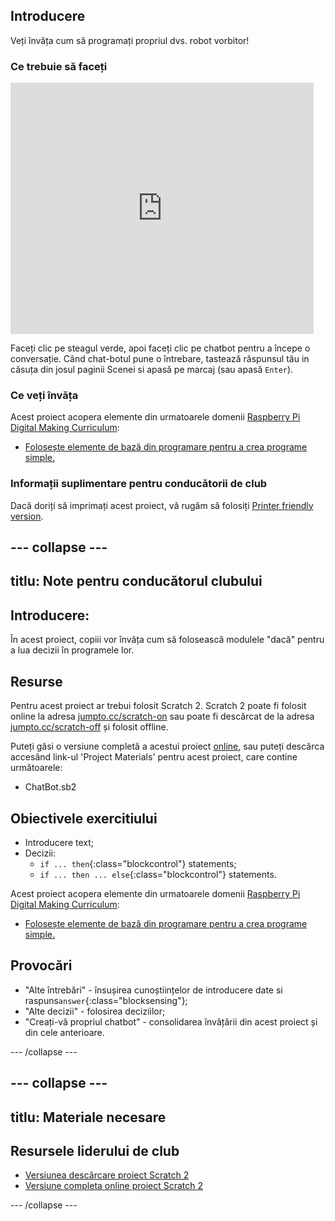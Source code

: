## Introducere

Veți învăța cum să programați propriul dvs. robot vorbitor!

### Ce trebuie să faceți

<div class="scratch-preview">
  <iframe allowtransparency="true" width="485" height="402" src="https://scratch.mit.edu/projects/embed/26762091/?autostart=false" frameborder="0"></iframe>
</div>

Faceți clic pe steagul verde, apoi faceți clic pe chatbot pentru a începe o conversație. Când chat-botul pune o întrebare, tastează răspunsul tău in căsuța din josul paginii Scenei si apasă pe marcaj (sau apasă `Enter`).

### Ce veți învăța

Acest proiect acopera elemente din urmatoarele domenii [Raspberry Pi Digital Making Curriculum](http://rpf.io/curriculum):

+ [Folosește elemente de bază din programare pentru a crea programe simple.](https://www.raspberrypi.org/curriculum/programming/creator)

### Informații suplimentare pentru conducătorii de club

Dacă doriți să imprimați acest proiect, vă rugăm să folosiți [Printer friendly version](https://projects.raspberrypi.org/en/projects/chatbot/print).

## \--- collapse \---

## titlu: Note pentru conducătorul clubului

## Introducere:

În acest proiect, copiii vor învăța cum să folosească modulele "dacă" pentru a lua decizii în programele lor.

## Resurse

Pentru acest proiect ar trebui folosit Scratch 2. Scratch 2 poate fi folosit online la adresa [jumpto.cc/scratch-on](http://jumpto.cc/scratch-on) sau poate fi descărcat de la adresa [jumpto.cc/scratch-off](http://jumpto.cc/scratch-off) și folosit offline.

Puteți găsi o versiune completă a acestui proiect [online](http://scratch.mit.edu/projects/26762091/#editor), sau puteți descărca accesând link-ul 'Project Materials' pentru acest proiect, care contine următoarele:

+ ChatBot.sb2

## Obiectivele exercitiului

+ Introducere text;
+ Decizii: 
    + `if ... then`{:class="blockcontrol"} statements;
    + `if ... then ... else`{:class="blockcontrol"} statements.

Acest proiect acopera elemente din urmatoarele domenii [Raspberry Pi Digital Making Curriculum](http://rpf.io/curriculum):

+ [Folosește elemente de bază din programare pentru a crea programe simple.](https://www.raspberrypi.org/curriculum/programming/creator)

## Provocări

+ "Alte întrebări" - însușirea cunoștiințelor de introducere date si raspuns`answer`{:class="blocksensing"};
+ "Alte decizii" - folosirea deciziilor;
+ "Creați-vă propriul chatbot" - consolidarea învățării din acest proiect și din cele anterioare.

\--- /collapse \---

## \--- collapse \---

## titlu: Materiale necesare

## Resursele liderului de club

+ [Versiunea descărcare proiect Scratch 2](resources/ChatBot.sb2)
+ [Versiune completa online proiect Scratch 2](http://scratch.mit.edu/projects/26762091/#editor)

\--- /collapse \---